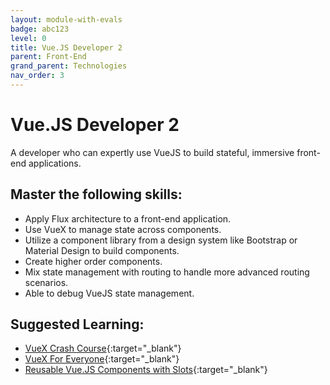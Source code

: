 ```yaml
---
layout: module-with-evals
badge: abc123
level: 0
title: Vue.JS Developer 2
parent: Front-End
grand_parent: Technologies
nav_order: 3
---
```

# Vue.JS Developer 2

A developer who can expertly use VueJS to build stateful, immersive front-end applications.

## Master the following skills:

- Apply Flux architecture to a front-end application.
- Use VueX to manage state across components.
- Utilize a component library from a design system like Bootstrap or Material Design to build components.
- Create higher order components.
- Mix state management with routing to handle more advanced routing scenarios.
- Able to debug VueJS state management.

## Suggested Learning:

- [VueX Crash Course](https://www.youtube.com/watch?v=5lVQgZzLMHc){:target="\_blank"}
- [VueX For Everyone](https://vueschool.io/courses/vuex-for-everyone){:target="\_blank"}
- [Reusable Vue.JS Components with Slots](https://vueschool.io/courses/reusable-vuejs-components-with-slots){:target="\_blank"}


